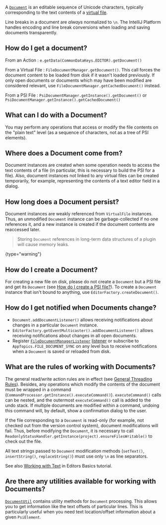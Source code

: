 [//]: # (title: Documents)

<!-- Copyright 2000-2021 JetBrains s.r.o. and other contributors. Use of this source code is governed by the Apache 2.0 license that can be found in the LICENSE file. -->

A [`Document`](upsource:///platform/core-api/src/com/intellij/openapi/editor/Document.java) is an editable sequence of Unicode characters, typically corresponding to the text contents of a [virtual file](virtual_file.md).

Line breaks in a document are _always_ normalized to `\n`.
The IntelliJ Platform handles encoding and line break conversions when loading and saving documents transparently.

## How do I get a document?

From an Action
: `e.getData(CommonDataKeys.EDITOR).getDocument()`

From a Virtual File
: `FileDocumentManager.getDocument()`. This call forces the document content to be loaded from disk if it wasn't loaded previously. If only open documents or documents which may have been modified are considered relevant, use `FileDocumentManager.getCachedDocument()` instead.

From a PSI File
: `PsiDocumentManager.getInstance().getDocument()` or `PsiDocumentManager.getInstance().getCachedDocument()`

## What can I do with a Document?

You may perform any operations that access or modify the file contents on the "plain text" level (as a sequence of characters, not as a tree of PSI elements).

## Where does a Document come from?

Document instances are created when some operation needs to access the text contents of a file (in particular, this is necessary to build the PSI for a file).
Also, document instances not linked to any virtual files can be created temporarily, for example, representing the contents of a text editor field in a dialog.

## How long does a Document persist?

Document instances are weakly referenced from `VirtualFile` instances.
Thus, an unmodified `Document` instance can be garbage-collected if no one references it, and a new instance is created if the document contents are reaccessed later.

 >  Storing `Document` references in long-term data structures of a plugin will cause memory leaks.
 >
 {type="warning"}

## How do I create a Document?

For creating a new file on disk, please do not create a `Document` but a PSI file and get its `Document` (see [How do I create a PSI file?](psi_files.md#how-do-i-create-a-psi-file)).
To create a `Document` instance that isn't bound to anything, use `EditorFactory.createDocument()`.

## How do I get notified when Documents change?

* `Document.addDocumentListener()` allows receiving notifications about changes in a particular `Document` instance.
* `EditorFactory.getEventMulticaster().addDocumentListener()` allows receiving notifications about changes in all open documents.
* Register [`FileDocumentManagerListener`](upsource:///platform/platform-api/src/com/intellij/openapi/fileEditor/FileDocumentManagerListener.java) [listener](plugin_listeners.md) or subscribe to `AppTopics.FILE_DOCUMENT_SYNC` on any level bus to receive notifications when a `Document` is saved or reloaded from disk.

## What are the rules of working with Documents?

The general read/write action rules are in effect (see [General Threading Rules](general_threading_rules.md)).
Besides, any operations which modify the contents of the document must be wrapped in a command (`CommandProcessor.getInstance().executeCommand()`).
`executeCommand()` calls can be nested, and the outermost `executeCommand()` call is added to the undo stack.
If multiple documents are modified within a command, undoing this command will, by default, show a confirmation dialog to the user.

If the file corresponding to a `Document` is read-only (for example, not checked out from the version control system), document modifications will fail.
Thus, before modifying the `Document`, it is necessary to call `ReadonlyStatusHandler.getInstance(project).ensureFilesWritable()` to check out the file.

All text strings passed to `Document` modification methods (`setText()`, `insertString()`, `replaceString()`) must use only `\n` as line separators.
                        
See also [Working with Text](working_with_text.md#safely-replacing-selected-text-in-the-document) in Editors Basics tutorial.

## Are there any utilities available for working with Documents?

[`DocumentUtil`](upsource:///platform/core-impl/src/com/intellij/util/DocumentUtil.java) contains utility methods for `Document` processing.
This allows you to get information like the text offsets of particular lines.
This is particularly useful when you need text location/offset information about a given `PsiElement`.